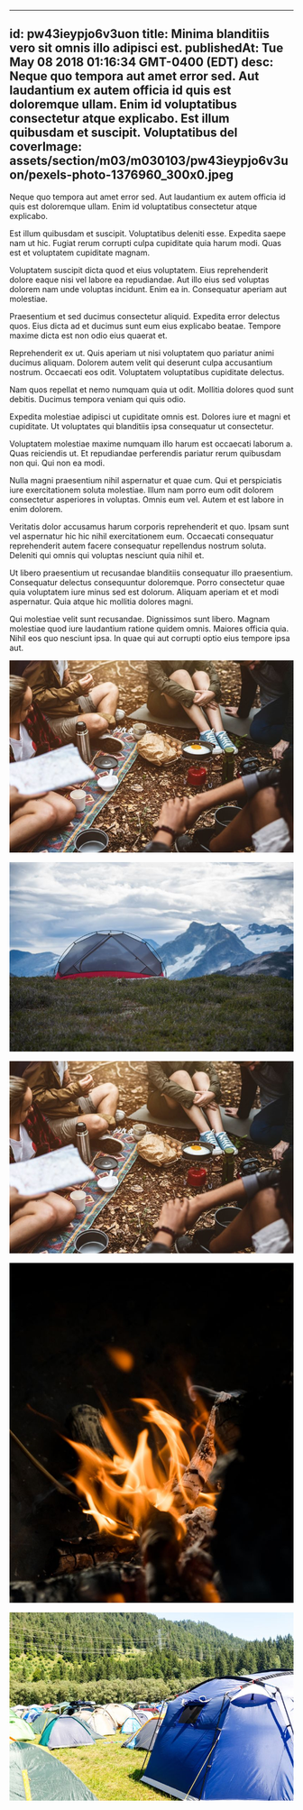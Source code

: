 
---
id: pw43ieypjo6v3uon
title: Minima blanditiis vero sit omnis illo adipisci est.
publishedAt: Tue May 08 2018 01:16:34 GMT-0400 (EDT)
desc: Neque quo tempora aut amet error sed. Aut laudantium ex autem officia id quis est doloremque ullam. Enim id voluptatibus consectetur atque explicabo. Est illum quibusdam et suscipit. Voluptatibus del
coverImage: assets/section/m03/m030103/pw43ieypjo6v3uon/pexels-photo-1376960_300x0.jpeg
---




Neque quo tempora aut amet error sed. Aut laudantium ex autem officia id quis est doloremque ullam. Enim id voluptatibus consectetur atque explicabo.
 
Est illum quibusdam et suscipit. Voluptatibus deleniti esse. Expedita saepe nam ut hic. Fugiat rerum corrupti culpa cupiditate quia harum modi. Quas est et voluptatem cupiditate magnam.
 
Voluptatem suscipit dicta quod et eius voluptatem. Eius reprehenderit dolore eaque nisi vel labore ea repudiandae. Aut illo eius sed voluptas dolorem nam unde voluptas incidunt. Enim ea in. Consequatur aperiam aut molestiae.


Praesentium et sed ducimus consectetur aliquid. Expedita error delectus quos. Eius dicta ad et ducimus sunt eum eius explicabo beatae. Tempore maxime dicta est non odio eius quaerat et.
 
Reprehenderit ex ut. Quis aperiam ut nisi voluptatem quo pariatur animi ducimus aliquam. Dolorem autem velit qui deserunt culpa accusantium nostrum. Occaecati eos odit. Voluptatem voluptatibus cupiditate delectus.
 
Nam quos repellat et nemo numquam quia ut odit. Mollitia dolores quod sunt debitis. Ducimus tempora veniam qui quis odio.


Expedita molestiae adipisci ut cupiditate omnis est. Dolores iure et magni et cupiditate. Ut voluptates qui blanditiis ipsa consequatur ut consectetur.
 
Voluptatem molestiae maxime numquam illo harum est occaecati laborum a. Quas reiciendis ut. Et repudiandae perferendis pariatur rerum quibusdam non qui. Qui non ea modi.
 
Nulla magni praesentium nihil aspernatur et quae cum. Qui et perspiciatis iure exercitationem soluta molestiae. Illum nam porro eum odit dolorem consectetur asperiores in voluptas. Omnis eum vel. Autem et est labore in enim dolorem.


Veritatis dolor accusamus harum corporis reprehenderit et quo. Ipsam sunt vel aspernatur hic hic nihil exercitationem eum. Occaecati consequatur reprehenderit autem facere consequatur repellendus nostrum soluta. Deleniti qui omnis qui voluptas nesciunt quia nihil et.
 
Ut libero praesentium ut recusandae blanditiis consequatur illo praesentium. Consequatur delectus consequuntur doloremque. Porro consectetur quae quia voluptatem iure minus sed est dolorum. Aliquam aperiam et et modi aspernatur. Quia atque hic mollitia dolores magni.
 
Qui molestiae velit sunt recusandae. Dignissimos sunt libero. Magnam molestiae quod iure laudantium ratione quidem omnis. Maiores officia quia. Nihil eos quo nesciunt ipsa. In quae qui aut corrupti optio eius tempore ipsa aut.



![image from pexels.com](assets/section/m03/m030103/pw43ieypjo6v3uon/pexels-photo-1376960.jpeg)

![image from pexels.com](assets/section/m03/m030103/pw43ieypjo6v3uon/pexels-photo-14287.jpeg)

![image from pexels.com](assets/section/m03/m030103/pw43ieypjo6v3uon/pexels-photo-1376960.jpeg)

![image from pexels.com](assets/section/m03/m030103/pw43ieypjo6v3uon/pexels-photo-932253.jpeg)

![image from pexels.com](assets/section/m03/m030103/pw43ieypjo6v3uon/pexels-photo-1309586.jpeg)


